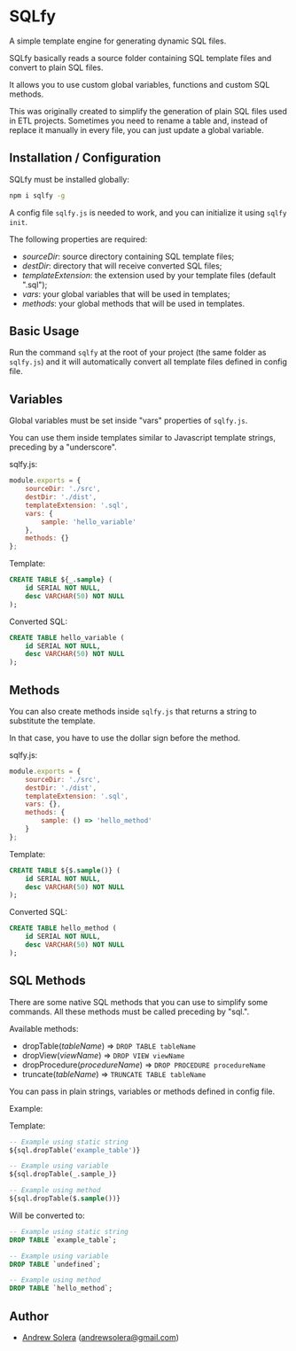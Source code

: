 # SQLfy

A simple template engine for generating dynamic SQL files.

SQLfy basically reads a source folder containing SQL template files and convert to plain SQL files.

It allows you to use custom global variables, functions and custom SQL methods.

This was originally created to simplify the generation of plain SQL files used in ETL projects. Sometimes you need to rename a table and, instead of replace it manually in every file, you can just update a global variable.

## Installation / Configuration

SQLfy must be installed globally:

```sh
npm i sqlfy -g
```

A config file `sqlfy.js` is needed to work, and you can initialize it using `sqlfy init`.

The following properties are required:

- *sourceDir*: source directory containing SQL template files;
- *destDir*: directory that will receive converted SQL files;
- *templateExtension*: the extension used by your template files (default ".sql");
- *vars*: your global variables that will be used in templates;
- *methods*: your global methods that will be used in templates.

## Basic Usage

Run the command `sqlfy` at the root of your project (the same folder as `sqlfy.js`) and it will automatically convert all template files defined in config file.

## Variables

Global variables must be set inside "vars" properties of `sqlfy.js`.

You can use them inside templates similar to Javascript template strings, preceding by a "underscore".

sqlfy.js:

```js
module.exports = {
    sourceDir: './src',
    destDir: './dist',
    templateExtension: '.sql',
    vars: {
        sample: 'hello_variable'
    },
    methods: {}
};
```

Template:

```sql
CREATE TABLE ${_.sample} ( 
    id SERIAL NOT NULL, 
    desc VARCHAR(50) NOT NULL 
);
```

Converted SQL:

```sql
CREATE TABLE hello_variable ( 
    id SERIAL NOT NULL, 
    desc VARCHAR(50) NOT NULL 
);
```

## Methods

You can also create methods inside `sqlfy.js` that returns a string to substitute the template.

In that case, you have to use the dollar sign before the method.

sqlfy.js:

```js
module.exports = {
    sourceDir: './src',
    destDir: './dist',
    templateExtension: '.sql',
    vars: {},
    methods: {
        sample: () => 'hello_method'
    }
};
```

Template:

```sql
CREATE TABLE ${$.sample()} ( 
    id SERIAL NOT NULL, 
    desc VARCHAR(50) NOT NULL 
);
```

Converted SQL:

```sql
CREATE TABLE hello_method ( 
    id SERIAL NOT NULL, 
    desc VARCHAR(50) NOT NULL 
);
```

## SQL Methods

There are some native SQL methods that you can use to simplify some commands. All these methods must be called preceding by "sql.".

Available methods:
- dropTable(_tableName_) => `DROP TABLE tableName`
- dropView(_viewName_) => `DROP VIEW viewName`
- dropProcedure(_procedureName_) => `DROP PROCEDURE procedureName`
- truncate(_tableName_) => `TRUNCATE TABLE tableName`

You can pass in plain strings, variables or methods defined in config file.

Example:

Template:

```sql
-- Example using static string
${sql.dropTable('example_table')}

-- Example using variable
${sql.dropTable(_.sample_)}

-- Example using method
${sql.dropTable($.sample())}
```

Will be converted to:

```sql
-- Example using static string
DROP TABLE `example_table`;

-- Example using variable
DROP TABLE `undefined`;

-- Example using method
DROP TABLE `hello_method`;
```

## Author

- [Andrew Solera](https://github.com/asolera/) (andrewsolera@gmail.com)
